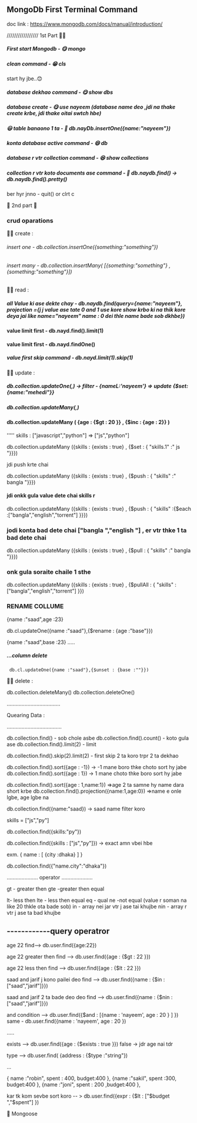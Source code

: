 ## MongoDb First Terminal Command


doc link : https://www.mongodb.com/docs/manual/introduction/

/////////////////
1st Part
😮‍💨

##### First start Mongodb - 😋 mongo

##### clean command - 😁 cls

start hy jbe..😊

##### database dekhao command - 😋  show dbs

##### database create - 😋 use nayeem (database name deo ,jdi na thake create krbe, jdi thake oitai swtch hbe)

##### 😃 table banaono 1 ta - 🤩 db.nayDb.insertOne({name:"nayeem"})

##### konta database active command - 😄 db

##### database r vtr collection command - 😆 show collections

##### collection r vtr koto documents ase command - 🙂 db.naydb.find() -> db.naydb.find().pretty()

ber hyr jnno - quit()
or clrt c

🙂
2nd part
🙂

### crud oparations

😮‍💨 create : 

###### insert one - db.collection.insertOne({something:"something"})
###### insert many - db.collection.insertMany( [{something:"something"} , {something:"something"}]) 

😮‍💨 read :

##### all Value  ki ase dekte chay - db.naydb.find(query={name:"nayeem"}, projection ={j j value ase tate 0 and 1 use kore show krbo ki na thik kore deya jai like name="nayeem" name : 0 dei thle name bade sob dkhbe})

#### value limit first - db.nayd.find().limit(1)
#### value limit first - db.nayd.findOne()
##### value first skip command - db.nayd.limit(1).skip(1)


😮‍💨 update :

##### db.collection.updateOne(<filter>,<update>)   -> filter - {nameL:'nayeem'}  => update {$set:{name:"mehedi"}}
  
##### db.collection.updateMany(<filter>,<update>)
  
  #### db.collection.updateMany ( {age : {$gt : 20 }} , {$inc : {age : 2}} )
  
  
  '''''
  skills : ["javascript","python"] => ["js","python"]

  db.collection.updateMany ({skills : {exists : true} , {$set : { "skills.1" :" js "}}})
  
  
  jdi push krte chai
  
  db.collection.updateMany ({skills : {exists : true} , {$push : { "skills" :" bangla "}}})
  
  #### jdi onkk gula value dete chai skills r
  
   db.collection.updateMany ({skills : {exists : true} , {$push : { "skills" :{$each :["bangla","english","torrent"] }}})
  
  ### jodi konta bad dete chai ["bangla ","english "] , er vtr thke 1 ta bad dete chai
   db.collection.updateMany ({skills : {exists : true} , {$pull : { "skills" :" bangla "}}})
  
  ### onk gula soraite chaile 1 sthe
  db.collection.updateMany ({skills : {exists : true} , {$pullAll : { "skills" :["bangla","english","torrent"] }})
  
  
  ### RENAME COLLUME
  
  {name :"saad",age :23}
  
   db.cl.updateOne({name :"saad"},{$rename : {age :"base"}})
  
   {name :"saad",base :23}
  .....
  
 #####  ...column delete
  
     db.cl.updateOne({name :"saad"},{$unset : {base :""}})
  

  
  
  
  
  
  
  
  😮‍💨 delete :
  
  db.collection.deleteMany()
  db.collection.deleteOne()
  
  
  ....................................
  
  Quearing Data :
  
  .....................................
  
  db.collection.find() - sob chole asbe
  db.collection.find().count()  - koto gula ase
  db.collection.find().limit(2) - limit
  
  db.collection.find().skip(2).limit(2) - first skip 2 ta koro trpr 2 ta dekhao
  
  db.collection.find().sort({age : -1})  -> -1 mane boro thke choto sort  hy jabe
  db.collection.find().sort({age : 1})  -> 1 mane choto thke boro sort  hy jabe
  
  db.collection.find().sort({age : 1,name:1}) =>age 2 ta samne hy name dara short krbe
  db.collection.find().projection({name:1,age:0}) =>name e onle lgbe, age lgbe na
  
  db.collection.find({name:"saad}) -> saad name filter koro
  
  skills = ["js","py"]
  
  db.collection.find({skills:"py"})
  
  db.collection.find({skills : ["js","py"]}) -> exact amn vbei hbe
  
  
  exm. { name : [ {city :dhaka} ] }
  
   db.collection.find({"name.city":"dhaka"})
  
  
  
  
  .....................
  operator
  .....................
  
  
  gt - greater then
  gte -greater then equal

  lt- less then
  lte - less then equal
  eq - qual
  ne -not equal  (value r soman na like 20 thkle ota bade sob)
  in - array nei jar vtr j ase tai khujbe
  nin - array r vtr j ase ta bad khujbe
  
  
  
------------query operatror
  ------------
  
  age 22 find--> db.user.find({age:22})
  
  age 22 greater then find --> db.user.find({age : {$gt : 22 }}) 
  
  age 22 less then find --> db.user.find({age : {$lt : 22 }}) 
  
  saad and jarif j kono pailei deo find --> db.user.find({name : {$in : ["saad","jarif"]}}) 
  
  saad and jarif 2 ta bade deo deo find --> db.user.find({name : {$nin : ["saad","jarif"]}}) 
  
  and condition --> db.user.find({$and : [{name : 'nayeem', age : 20 } ]  })
  same - db.user.find({name : 'nayeem', age : 20 })
  
  
  .....
  
  exists -->  db.user.find({age : {$exists : true }})  false -> jdr age nai tdr 
  
  type --> db.user.find( {address : {$type :"string"})
  
  ...
  
  { name :"robin", spent : 400, budget:400 },
  {name :"sakil",  spent  :300, budget:400 },
  {name :"joni",  spent  : 200 ,budget:400 },
  
  kar tk kom sevbe sort koro  -- > db.user.find({expr : {$lt : ["$budget ","$spent"] })
  
  
  
  
  
  
  
  
  
  
  
  
  
  
  
  
  
  
  🙂 Mongoose


  
  

